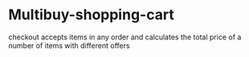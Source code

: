 # Multibuy-shopping-cart
checkout accepts items in any order and calculates the total price of a number of items with different offers
